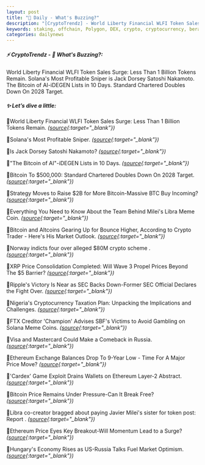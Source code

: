 ```yaml
---
layout: post
title: "🌅 Daily - What's Buzzing?"
description: "[CryptoTrendz] - World Liberty Financial WLFI Token Sales Surge: Less Than 1 Billion Tokens Remain. Solana's Most Profitable Sniper is Jack Dorsey Satoshi Nakamoto. The Bitcoin of AI-iDEGEN Lists in 10 Days. Standard Chartered Doubles Down On 2028 Target."
keywords: staking, offchain, Polygon, DEX, crypto, cryptocurrency, berachain, altcoins, onchain
categories: dailynews
---
```


##### ⚡ CryptoTrendz - 📌 *What's Buzzing?:*

World Liberty Financial WLFI Token Sales Surge: Less Than 1 Billion Tokens Remain. Solana's Most Profitable Sniper is Jack Dorsey Satoshi Nakamoto. The Bitcoin of AI-iDEGEN Lists in 10 Days. Standard Chartered Doubles Down On 2028 Target.

##### ✨ *Let’s dive a little:*


🔹World Liberty Financial WLFI Token Sales Surge: Less Than 1 Billion Tokens Remain. *([source](https://s.avyag.com/mzh9){:target="_blank"})*

🔹Solana's Most Profitable Sniper. *([source](https://s.avyag.com/64ut){:target="_blank"})*

🔹Is Jack Dorsey Satoshi Nakamoto? *([source](https://s.avyag.com/aqoc){:target="_blank"})*

🔹"The Bitcoin of AI"-iDEGEN Lists in 10 Days. *([source](https://s.avyag.com/snyq){:target="_blank"})*

🔹Bitcoin To $500,000: Standard Chartered Doubles Down On 2028 Target. *([source](https://s.avyag.com/dfsn){:target="_blank"})*

🔹Strategy Moves to Raise $2B for More Bitcoin-Massive BTC Buy Incoming? *([source](https://s.avyag.com/8p2r){:target="_blank"})*

🔹Everything You Need to Know About the Team Behind Milei's Libra Meme Coin. *([source](https://s.avyag.com/3r2c){:target="_blank"})*

🔹Bitcoin and Altcoins Gearing Up for Bounce Higher, According to Crypto Trader - Here's His Market Outlook. *([source](https://s.avyag.com/35kx){:target="_blank"})*

🔹Norway indicts four over alleged $80M crypto scheme . *([source](https://s.avyag.com/hrh8){:target="_blank"})*

🔹XRP Price Consolidation Completed: Will Wave 3 Propel Prices Beyond The $5 Barrier? *([source](https://s.avyag.com/z66f){:target="_blank"})*

🔹Ripple's Victory Is Near as SEC Backs Down-Former SEC Official Declares the Fight Over. *([source](https://s.avyag.com/kwcb){:target="_blank"})*

🔹Nigeria's Cryptocurrency Taxation Plan: Unpacking the Implications and Challenges. *([source](https://s.avyag.com/xu0p){:target="_blank"})*

🔹FTX Creditor 'Champion' Advises SBF's Victims to Avoid Gambling on Solana Meme Coins. *([source](https://s.avyag.com/cqxk){:target="_blank"})*

🔹Visa and Mastercard Could Make a Comeback in Russia. *([source](https://s.avyag.com/5dz5){:target="_blank"})*

🔹Ethereum Exchange Balances Drop To 9-Year Low - Time For A Major Price Move? *([source](https://s.avyag.com/5sib){:target="_blank"})*

🔹'Cardex' Game Exploit Drains Wallets on Ethereum Layer-2 Abstract. *([source](https://s.avyag.com/df1s){:target="_blank"})*

🔹Bitcoin Price Remains Under Pressure-Can It Break Free? *([source](https://s.avyag.com/vnwg){:target="_blank"})*

🔹Libra co-creator bragged about paying Javier Milei's sister for token post: Report . *([source](https://s.avyag.com/n87b){:target="_blank"})*

🔹Ethereum Price Eyes Key Breakout-Will Momentum Lead to a Surge? *([source](https://s.avyag.com/4tnd){:target="_blank"})*

🔹Hungary's Economy Rises as US-Russia Talks Fuel Market Optimism. *([source](https://s.avyag.com/6ylo){:target="_blank"})*
